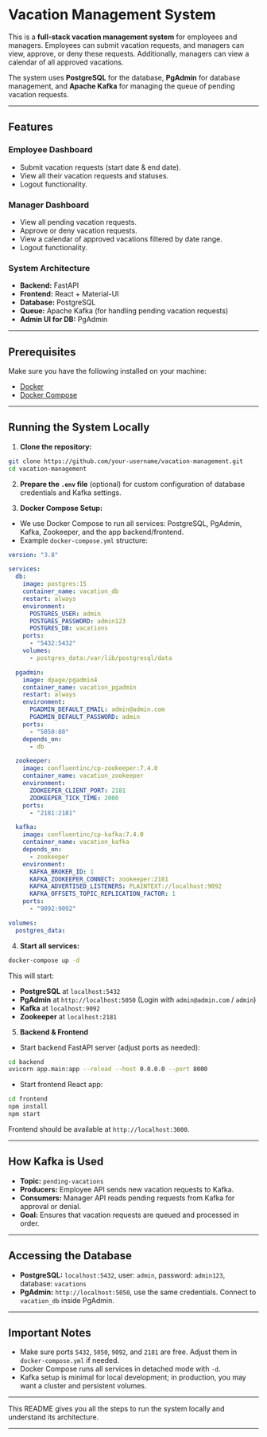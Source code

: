 # Vacation Management System

This is a **full-stack vacation management system** for employees and managers. Employees can submit vacation requests, and managers can view, approve, or deny these requests. Additionally, managers can view a calendar of all approved vacations.

The system uses **PostgreSQL** for the database, **PgAdmin** for database management, and **Apache Kafka** for managing the queue of pending vacation requests.

---

## Features

### Employee Dashboard

* Submit vacation requests (start date & end date).
* View all their vacation requests and statuses.
* Logout functionality.

### Manager Dashboard

* View all pending vacation requests.
* Approve or deny vacation requests.
* View a calendar of approved vacations filtered by date range.
* Logout functionality.

### System Architecture

* **Backend:** FastAPI
* **Frontend:** React + Material-UI
* **Database:** PostgreSQL
* **Queue:** Apache Kafka (for handling pending vacation requests)
* **Admin UI for DB:** PgAdmin

---

## Prerequisites

Make sure you have the following installed on your machine:

* [Docker](https://docs.docker.com/get-docker/)
* [Docker Compose](https://docs.docker.com/compose/install/)

---

## Running the System Locally

1. **Clone the repository:**

```bash
git clone https://github.com/your-username/vacation-management.git
cd vacation-management
```

2. **Prepare the `.env` file** (optional) for custom configuration of database credentials and Kafka settings.

3. **Docker Compose Setup:**

* We use Docker Compose to run all services: PostgreSQL, PgAdmin, Kafka, Zookeeper, and the app backend/frontend.
* Example `docker-compose.yml` structure:

```yaml
version: "3.8"

services:
  db:
    image: postgres:15
    container_name: vacation_db
    restart: always
    environment:
      POSTGRES_USER: admin
      POSTGRES_PASSWORD: admin123
      POSTGRES_DB: vacations
    ports:
      - "5432:5432"
    volumes:
      - postgres_data:/var/lib/postgresql/data

  pgadmin:
    image: dpage/pgadmin4
    container_name: vacation_pgadmin
    restart: always
    environment:
      PGADMIN_DEFAULT_EMAIL: admin@admin.com
      PGADMIN_DEFAULT_PASSWORD: admin
    ports:
      - "5050:80"
    depends_on:
      - db

  zookeeper:
    image: confluentinc/cp-zookeeper:7.4.0
    container_name: vacation_zookeeper
    environment:
      ZOOKEEPER_CLIENT_PORT: 2181
      ZOOKEEPER_TICK_TIME: 2000
    ports:
      - "2181:2181"

  kafka:
    image: confluentinc/cp-kafka:7.4.0
    container_name: vacation_kafka
    depends_on:
      - zookeeper
    environment:
      KAFKA_BROKER_ID: 1
      KAFKA_ZOOKEEPER_CONNECT: zookeeper:2181
      KAFKA_ADVERTISED_LISTENERS: PLAINTEXT://localhost:9092
      KAFKA_OFFSETS_TOPIC_REPLICATION_FACTOR: 1
    ports:
      - "9092:9092"

volumes:
  postgres_data:
```

4. **Start all services:**

```bash
docker-compose up -d
```

This will start:

* **PostgreSQL** at `localhost:5432`
* **PgAdmin** at `http://localhost:5050` (Login with `admin@admin.com` / `admin`)
* **Kafka** at `localhost:9092`
* **Zookeeper** at `localhost:2181`

5. **Backend & Frontend**

* Start backend FastAPI server (adjust ports as needed):

```bash
cd backend
uvicorn app.main:app --reload --host 0.0.0.0 --port 8000
```

* Start frontend React app:

```bash
cd frontend
npm install
npm start
```

Frontend should be available at `http://localhost:3000`.

---

## How Kafka is Used

* **Topic:** `pending-vacations`
* **Producers:** Employee API sends new vacation requests to Kafka.
* **Consumers:** Manager API reads pending requests from Kafka for approval or denial.
* **Goal:** Ensures that vacation requests are queued and processed in order.

---

## Accessing the Database

* **PostgreSQL:** `localhost:5432`, user: `admin`, password: `admin123`, database: `vacations`
* **PgAdmin:** `http://localhost:5050`, use the same credentials. Connect to `vacation_db` inside PgAdmin.

---

## Important Notes

* Make sure ports `5432`, `5050`, `9092`, and `2181` are free. Adjust them in `docker-compose.yml` if needed.
* Docker Compose runs all services in detached mode with `-d`.
* Kafka setup is minimal for local development; in production, you may want a cluster and persistent volumes.

---

This README gives you all the steps to run the system locally and understand its architecture.

---
